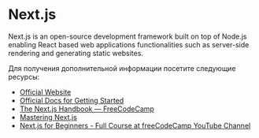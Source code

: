# Next.js

Next.js is an open-source development framework built on top of Node.js
enabling React based web applications functionalities such as server-side
rendering and generating static websites.

Для получения дополнительной информации посетите следующие ресурсы:

- [Official Website](https://nextjs.org/)
- [Official Docs for Getting Started](https://nextjs.org/docs/getting-started)
- [The Next.js Handbook — FreeCodeCamp](https://www.freecodecamp.org/news/the-next-js-handbook/)
- [Mastering Next.js](https://masteringnextjs.com/)
- [Next.js for Beginners - Full Course at freeCodeCamp YouTube Channel](https://youtu.be/1WmNXEVia8I)
